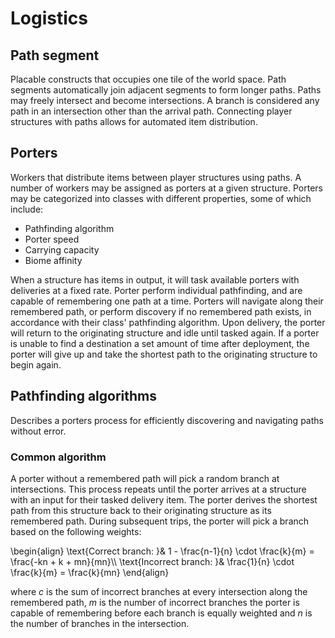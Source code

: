 # Logistics

## Path segment
Placable constructs that occupies one tile of the world space. Path segments automatically join adjacent segments to form longer paths. Paths may freely intersect and become intersections. A branch is considered any path in an intersection other than the arrival path. Connecting player structures with paths allows for automated item distribution.

## Porters
Workers that distribute items between player structures using paths. A number of workers may be assigned as porters at a given structure. Porters may be categorized into classes with different properties, some of which include:

* Pathfinding algorithm
* Porter speed
* Carrying capacity
* Biome affinity

When a structure has items in output, it will task available porters with deliveries at a fixed rate. Porter perform individual pathfinding, and are capable of remembering one path at a time. Porters will navigate along their remembered path, or perform discovery if no remembered path exists, in accordance with their class' pathfinding algorithm. Upon delivery, the porter will return to the originating structure and idle until tasked again. If a porter is unable to find a destination a set amount of time after deployment, the porter will give up and take the shortest path to the originating structure to begin again.

## Pathfinding algorithms
Describes a porters process for efficiently discovering and navigating paths without error.

### Common algorithm
A porter without a remembered path will pick a random branch at intersections. This process repeats until the porter arrives at a structure with an input for their tasked delivery item. The porter derives the shortest path from this structure back to their originating structure as its remembered path. During subsequent trips, the porter will pick a branch based on the following weights:


\begin{align} \text{Correct branch: }&  1 - \frac{n-1}{n} \cdot \frac{k}{m} = \frac{-kn + k + mn}{mn}\\\ \text{Incorrect branch: }& \frac{1}{n} \cdot \frac{k}{m} = \frac{k}{mn} 
\end{align}

where *c* is the sum of incorrect branches at every intersection along the remembered path, *m* is the number of incorrect branches the porter is capable of remembering before each branch is equally weighted and *n* is the number of branches in the intersection.